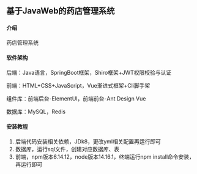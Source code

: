 ﻿##  基于JavaWeb的药店管理系统

#### 介绍
药店管理系统

#### 软件架构
后端：Java语言，SpringBoot框架，Shiro框架+JWT权限校验与认证

前端：HTML+CSS+JavaScript，Vue渐进式框架+Cli脚手架

组件库：前端后台-ElementUI，前端前台-Ant Design Vue

数据库：MySQL，Redis


#### 安装教程

1.  后端代码安装相关依赖，JDk8，更改yml相关配置再运行即可
2.  数据库，运行sql文件，创建对应数据库、表
3.  前端，npm版本6.14.12，node版本14.16.1，终端运行npm install命令安装，再运行即可


